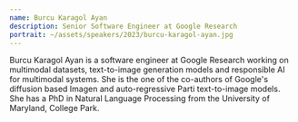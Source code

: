 ```yaml
---
name: Burcu Karagol Ayan
description: Senior Software Engineer at Google Research
portrait: ~/assets/speakers/2023/burcu-karagol-ayan.jpg
---
```


Burcu Karagol Ayan is a software engineer at Google Research working on multimodal datasets, text-to-image generation models and responsible AI for multimodal systems. She is the one of the co-authors of Google's diffusion based Imagen and auto-regressive Parti text-to-image models. She has a PhD in Natural Language Processing from the University of Maryland, College Park.
